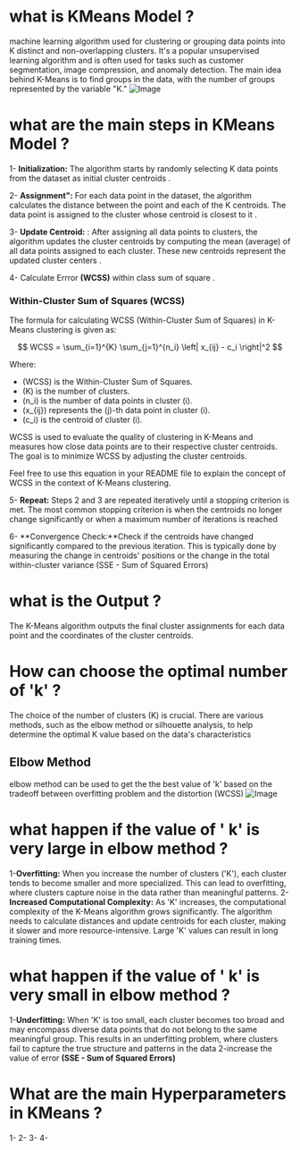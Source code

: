  # what is KMeans Model ?
 
 machine learning algorithm used for clustering or grouping data points into K distinct and non-overlapping clusters. It's a popular unsupervised learning algorithm and is often used for tasks such as customer segmentation, image compression, and anomaly detection. The main idea behind K-Means is to find groups in the data, with the number of groups represented by the variable "K."
![Image](https://geomodeling.njnu.edu.cn/static/modelItem/c777f4e3-533d-480c-809d-f10757a5d5a5.jpg)

# what are the main steps in KMeans Model ?

1- **Initialization:** The algorithm starts by randomly selecting K data points from the dataset as initial cluster centroids .

2- **Assignment":** For each data point in the dataset, the algorithm calculates the distance between the point and each of the K centroids. The data point is assigned to the cluster whose centroid is closest to it .

3- **Update Centroid:** : After assigning all data points to clusters, the algorithm updates the cluster centroids by computing the mean (average) of all data points assigned to each cluster. These new centroids represent the updated cluster centers .

4- Calculate Errror **(WCSS)** within class sum of square .


### Within-Cluster Sum of Squares (WCSS)

The formula for calculating WCSS (Within-Cluster Sum of Squares) in K-Means clustering is given as:

$$
WCSS = \sum_{i=1}^{K} \sum_{j=1}^{n_i} \left| x_{ij} - c_i \right|^2
$$

Where:
- \(WCSS\) is the Within-Cluster Sum of Squares.
- \(K\) is the number of clusters.
- \(n_i\) is the number of data points in cluster \(i\).
- \(x_{ij}\) represents the \(j\)-th data point in cluster \(i\).
- \(c_i\) is the centroid of cluster \(i\).

WCSS is used to evaluate the quality of clustering in K-Means and measures how close data points are to their respective cluster centroids. The goal is to minimize WCSS by adjusting the cluster centroids.

Feel free to use this equation in your README file to explain the concept of WCSS in the context of K-Means clustering.



5- **Repeat:** Steps 2 and 3 are repeated iteratively until a stopping criterion is met. The most common stopping criterion is when the centroids no longer change significantly or when a maximum number of iterations is reached

6- **Convergence Check:**Check if the centroids have changed significantly compared to the previous iteration. This is typically done by measuring the change in centroids' positions or the change in the total within-cluster variance (SSE - Sum of Squared Errors)



# what is the Output ?
The K-Means algorithm outputs the final cluster assignments for each data point and the coordinates of the cluster centroids.

# How can choose the optimal number of 'k' ?
The choice of the number of clusters (K) is crucial. There are various methods, such as the elbow method or silhouette analysis, to help determine the optimal K value based on the data's characteristics


## Elbow Method
elbow method can be used to get the the best value of 'k' based on the tradeoff between overfitting problem and the distortion (WCSS)
![Image](https://editor.analyticsvidhya.com/uploads/62725cluster0.PNG)


# what happen if the value of  ' k' is very large in elbow method ?

1-**Overfitting:** When you increase the number of clusters ('K'), each cluster tends to become smaller and more specialized. This can lead to overfitting, where clusters capture noise in the data rather than meaningful patterns. 
2-**Increased Computational Complexity:** As 'K' increases, the computational complexity of the K-Means algorithm grows significantly. The algorithm needs to calculate distances and update centroids for each cluster, making it slower and more resource-intensive. Large 'K' values can result in long training times.


# what happen if the value of  ' k' is very small in elbow method ?

1-**Underfitting:** When 'K' is too small, each cluster becomes too broad and may encompass diverse data points that do not belong to the same meaningful group. This results in an underfitting problem, where clusters fail to capture the true structure and patterns in the data
2-increase the value of error **(SSE - Sum of Squared Errors)**


# What are the main Hyperparameters in KMeans ?
1-
2-
3-
4-













